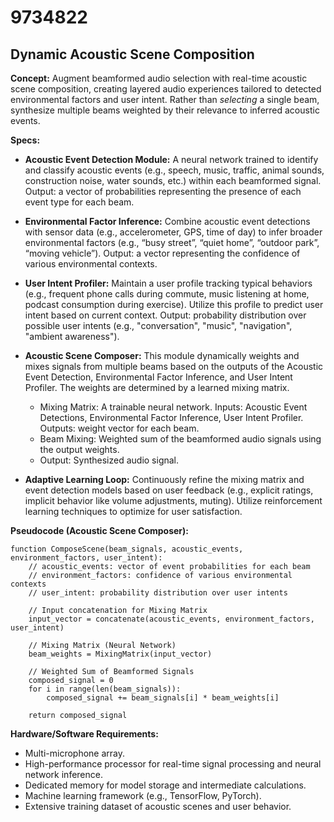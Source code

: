 # 9734822

## Dynamic Acoustic Scene Composition

**Concept:** Augment beamformed audio selection with real-time acoustic scene composition, creating layered audio experiences tailored to detected environmental factors and user intent.  Rather than *selecting* a single beam, synthesize multiple beams weighted by their relevance to inferred acoustic events.

**Specs:**

*   **Acoustic Event Detection Module:**  A neural network trained to identify and classify acoustic events (e.g., speech, music, traffic, animal sounds, construction noise, water sounds, etc.) within each beamformed signal.  Output: a vector of probabilities representing the presence of each event type for each beam.

*   **Environmental Factor Inference:** Combine acoustic event detections with sensor data (e.g., accelerometer, GPS, time of day) to infer broader environmental factors (e.g., “busy street”, “quiet home”, “outdoor park”, “moving vehicle”). Output: a vector representing the confidence of various environmental contexts.

*   **User Intent Profiler:**  Maintain a user profile tracking typical behaviors (e.g., frequent phone calls during commute, music listening at home, podcast consumption during exercise). Utilize this profile to predict user intent based on current context. Output: probability distribution over possible user intents (e.g., "conversation", "music", "navigation", "ambient awareness").

*   **Acoustic Scene Composer:** This module dynamically weights and mixes signals from multiple beams based on the outputs of the Acoustic Event Detection, Environmental Factor Inference, and User Intent Profiler. The weights are determined by a learned mixing matrix.

    *   Mixing Matrix: A trainable neural network. Inputs: Acoustic Event Detections, Environmental Factor Inference, User Intent Profiler. Outputs: weight vector for each beam.
    *   Beam Mixing: Weighted sum of the beamformed audio signals using the output weights.
    *   Output: Synthesized audio signal.

*   **Adaptive Learning Loop:** Continuously refine the mixing matrix and event detection models based on user feedback (e.g., explicit ratings, implicit behavior like volume adjustments, muting).  Utilize reinforcement learning techniques to optimize for user satisfaction.

**Pseudocode (Acoustic Scene Composer):**

```
function ComposeScene(beam_signals, acoustic_events, environment_factors, user_intent):
    // acoustic_events: vector of event probabilities for each beam
    // environment_factors: confidence of various environmental contexts
    // user_intent: probability distribution over user intents

    // Input concatenation for Mixing Matrix
    input_vector = concatenate(acoustic_events, environment_factors, user_intent)

    // Mixing Matrix (Neural Network)
    beam_weights = MixingMatrix(input_vector)

    // Weighted Sum of Beamformed Signals
    composed_signal = 0
    for i in range(len(beam_signals)):
        composed_signal += beam_signals[i] * beam_weights[i]

    return composed_signal
```

**Hardware/Software Requirements:**

*   Multi-microphone array.
*   High-performance processor for real-time signal processing and neural network inference.
*   Dedicated memory for model storage and intermediate calculations.
*   Machine learning framework (e.g., TensorFlow, PyTorch).
*   Extensive training dataset of acoustic scenes and user behavior.